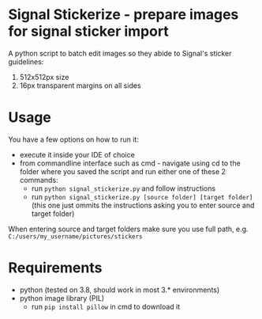 # Signal Stickerize - prepare images for signal sticker import

A python script to batch edit images so they abide to Signal's sticker guidelines:
1. 512x512px size
1. 16px transparent margins on all sides

# Usage
You have a few options on how to run it:
  * execute it inside your IDE of choice
  * from commandline interface such as cmd - navigate using cd to the folder where you saved the script and run either one of these 2 commands:
    * run ```python signal_stickerize.py``` and follow instructions
    * run ```python signal_stickerize.py [source folder] [target folder]``` (this one just ommits the instructions asking you to enter source and target folder)

When entering source and target folders make sure you use full path, e.g. ```C:/users/my_username/pictures/stickers```
    
# Requirements
* python (tested on 3.8, should work in most 3.* environments) 
* python image library (PIL)
  * run ```pip install pillow``` in cmd to download it
